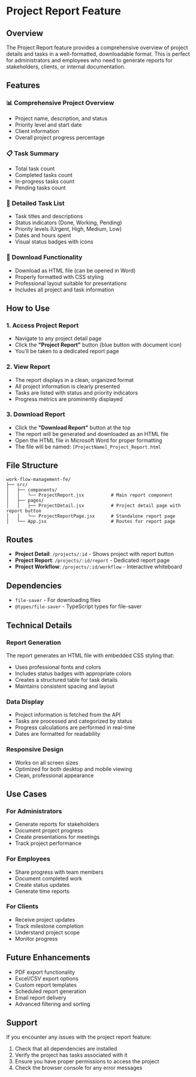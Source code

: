 # Project Report Feature

## Overview
The Project Report feature provides a comprehensive overview of project details and tasks in a well-formatted, downloadable format. This is perfect for administrators and employees who need to generate reports for stakeholders, clients, or internal documentation.

## Features

### 📊 **Comprehensive Project Overview**
- Project name, description, and status
- Priority level and start date
- Client information
- Overall project progress percentage

### 📋 **Task Summary**
- Total task count
- Completed tasks count
- In-progress tasks count
- Pending tasks count

### 📝 **Detailed Task List**
- Task titles and descriptions
- Status indicators (Done, Working, Pending)
- Priority levels (Urgent, High, Medium, Low)
- Dates and hours spent
- Visual status badges with icons

### 💾 **Download Functionality**
- Download as HTML file (can be opened in Word)
- Properly formatted with CSS styling
- Professional layout suitable for presentations
- Includes all project and task information

## How to Use

### 1. **Access Project Report**
- Navigate to any project detail page
- Click the **"Project Report"** button (blue button with document icon)
- You'll be taken to a dedicated report page

### 2. **View Report**
- The report displays in a clean, organized format
- All project information is clearly presented
- Tasks are listed with status and priority indicators
- Progress metrics are prominently displayed

### 3. **Download Report**
- Click the **"Download Report"** button at the top
- The report will be generated and downloaded as an HTML file
- Open the HTML file in Microsoft Word for proper formatting
- The file will be named: `[ProjectName]_Project_Report.html`

## File Structure

```
work-flow-management-fe/
├── src/
│   ├── components/
│   │   └── ProjectReport.jsx          # Main report component
│   ├── pages/
│   │   ├── ProjectDetail.jsx          # Project detail page with report button
│   │   └── ProjectReportPage.jsx      # Standalone report page
│   └── App.jsx                        # Routes for report page
```

## Routes

- **Project Detail**: `/projects/:id` - Shows project with report button
- **Project Report**: `/projects/:id/report` - Dedicated report page
- **Project Workflow**: `/projects/:id/workflow` - Interactive whiteboard

## Dependencies

- `file-saver` - For downloading files
- `@types/file-saver` - TypeScript types for file-saver

## Technical Details

### Report Generation
The report generates an HTML file with embedded CSS styling that:
- Uses professional fonts and colors
- Includes status badges with appropriate colors
- Creates a structured table for task details
- Maintains consistent spacing and layout

### Data Display
- Project information is fetched from the API
- Tasks are processed and categorized by status
- Progress calculations are performed in real-time
- Dates are formatted for readability

### Responsive Design
- Works on all screen sizes
- Optimized for both desktop and mobile viewing
- Clean, professional appearance

## Use Cases

### For Administrators
- Generate reports for stakeholders
- Document project progress
- Create presentations for meetings
- Track project performance

### For Employees
- Share progress with team members
- Document completed work
- Create status updates
- Generate time reports

### For Clients
- Receive project updates
- Track milestone completion
- Understand project scope
- Monitor progress

## Future Enhancements

- PDF export functionality
- Excel/CSV export options
- Custom report templates
- Scheduled report generation
- Email report delivery
- Advanced filtering and sorting

## Support

If you encounter any issues with the project report feature:
1. Check that all dependencies are installed
2. Verify the project has tasks associated with it
3. Ensure you have proper permissions to access the project
4. Check the browser console for any error messages
